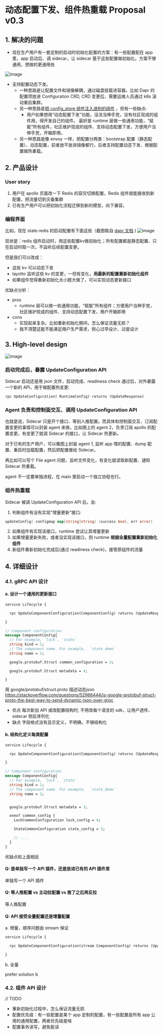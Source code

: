 # 动态配置下发、组件热重载 Proposal v0.3
## 1. 解决的问题
- 现在生产用户有一套定制的启动时初始化配置的方案：有一些配置配在 app 里，app 启动后、调 sidecar，让 sidecar 基于这些配置做初始化。方案不够通用，想做的更通用些

![image](https://user-images.githubusercontent.com/26001097/168947177-6a26397e-4648-47f0-a8df-e898285cd8f9.png)

- 支持配置动态下发。
    - 一种思路是让配置文件和镜像解耦，通过磁盘挂载进容器。比如 Dapr 的配置项放进 Configuration CRD, CRD 变更后，需要运维人员通过 k8s 滚动重启集群。
    - 另一种思路是[把 config_store 组件注入进别的组件](https://github.com/mosn/layotto/issues/500#issuecomment-1119390497) ，但有一些缺点:
        - 用户如果想用“动态配置下发”功能，没法当伸手党，没有社区现成的组件用，得开发自己的组件。
          最好是 runtime 层做一些通用功能，“赋能”所有组件，社区维护现成的组件、支持动态配置下发，方便用户当伸手党，开箱即用。
    - 另一种思路是像 envoy 一样，把配置分两类：bootstrap 配置（静态配置）、动态配置，前者放不放进镜像都行，后者支持配置动态下发、根据配置做热重载。

## 2. 产品设计
### User story
1. 用户在 apollo 页面改一下 Redis 的容灾切换配置，Redis 组件就能接收到新配置，把流量切到灾备集群
2. 已有生产用户可以把初始化流程迁移到新的模型，向下兼容。

### 编程界面
比如，现在 state.redis 的启动配置有下面这些（截图取自 [dapr 文档](https://docs.dapr.io/reference/components-reference/supported-state-stores/setup-redis/) )
![image](https://user-images.githubusercontent.com/26001097/168946975-9804d792-8851-463f-80ee-26231468f0aa.png)

现状是：redis 组件启动时，用这些配置kv做初始化；所有配置都是静态配置、只在启动时取一次，不监听后续配置变更。

但是我们可以改成：
- 这些 kv 可以动态下发
- layotto 监听这些 kv 的变更，一但有变化，**用最新的配置重新初始化组件**
- 如果组件觉得重新初始化太小题大做了，可以实现动态更新接口

优缺点分析：
- pros
    - runtime 层可以做一些通用功能，“赋能”所有组件；方便用户当伸手党，社区维护现成的组件、支持动态配置下发，用户开箱即用
- cons
    - 实现起来复杂。比如重新初始化期间，怎么保证流量无损？
    - 我不清楚这能不能满足用户生产需求，担心过早设计、过度设计
## 3. High-level design
![image](https://user-images.githubusercontent.com/26001097/168949648-3f440a84-45d3-45c1-89ef-79cb25d49713.png)

### 启动完成后，暴露 UpdateConfiguration API
Sidecar 启动还是用 json 文件，启动完成、readiness check 通过后，对外暴露一个新的 API，用于做配置热变更:

```protobuf
rpc UpdateConfiguration( RuntimeConfig) returns (UpdateResponse)
```

### Agent 负责和控制面交互、调用 UpdateConfiguration API
也就是说，Sidecar 只是开个接口、等别人推配置。而具体和控制面交互、订阅配置变更的事情可以封装 agent 来做，比如图上的 agent 2，负责订阅 apollo 的配置变更，有变更了就调 Sidecar 的接口，让 Sidecar 热更新。

对于已有的生产用户，可以像图上封装 agent 1, 监听 app 喂的配置、dump 配置、重启时加载配置，然后把配置推给 Sidecar。

再比如可以写个 File agent 问题，监听文件变化，有变化就读取新配置、通知 Sidecar 热重载。

agent 不一定要单独进程，在 main 里启动一个独立协程也行。

### 组件热重载
Sidecar 被调 UpdateConfiguration API 后，会:
1. 判断组件有没有实现"增量更新"接口:
```go
updateConfig( configmap map[string]string) (success bool, err error)
```
2. 如果组件有实现该接口，runtime 尝试让其增量更新
3. 如果增量更新失败，或者没实现该接口，则 runtime **根据全量配置重新初始化组件**
4. 新组件重新初始化完成后(通过 readiness check)，接管原组件的流量

## 4. 详细设计

### 4.1. gRPC API 设计
#### a. 设计一个通用的更新接口
```protobuf
service Lifecycle {

  rpc UpdateComponentConfiguration(ComponentConfig) returns (UpdateResponse){}

}

// Component configuration
message ComponentConfig{
  // For example, `lock`, `state`
  string kind = 1;
  // The component name. For example,  `state_demo`
  string name = 2;

  google.protobuf.Struct common_configuration = 3;

  google.protobuf.Struct metadata = 4;

}
```

用  google/protobuf/struct.proto  描述动态json
https://stackoverflow.com/questions/52966444/is-google-protobuf-struct-proto-the-best-way-to-send-dynamic-json-over-grpc

- 优点
  每次新加 API 或改配置结构时, 不用改每个语言的 sdk，让用户透传、sidecar 侧反序列化
- 缺点
  字段格式没有显示定义，不明确，不够结构化

#### b. 结构化定义每类配置

```protobuf
service Lifecycle {

  rpc UpdateComponentConfiguration(ComponentConfig) returns (UpdateResponse){}

}

// Component configuration
message ComponentConfig{
  // For example, `lock`, `state`
  string kind = 1;
  // The component name. For example,  `state_demo`
  string name = 2;


  google.protobuf.Struct metadata = 3;

  oneof common_config {
    LockCommonConfiguration lock_config = 4;

    StateCommonConfiguration state_config = 5;

    // ....
  }
}
```

优缺点和上面相反


#### Q: 是单独写一个 API 插件，还是放进已有的 API 插件里
单独写一个 API 插件

#### Q: 等人推配置 vs 主动拉配置 vs 推了之后再反拉
等人推配置

#### Q: API 接受全量配置还是增量配置
a. 增量，顺序问题由 stream 保证
```protobuf
service Lifecycle {

  rpc UpdateComponentConfiguration(stream ComponentConfig) returns (UpdateResponse){}

}
```

b. 全量

prefer solution b

### 4.2. 组件 API 设计
// TODO

- 重新初始化过程中，怎么保证流量无损
- 配置优先级：有一些配置是某个 app 定制的配置，有一些配置是所有 app 公用的通用配置，两者优先级是啥
- 配置事务读写，避免脏读


